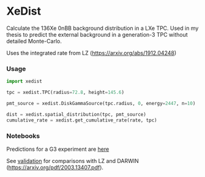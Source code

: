 # **XeDist**

Calculate the 136Xe 0nBB background distribution in a LXe TPC. Used in my thesis to predict the external background in a generation-3 TPC without detailed Monte-Carlo. 

Uses the integrated rate from LZ (https://arxiv.org/abs/1912.04248) 

### Usage

```python
import xedist

tpc = xedist.TPC(radius=72.8, height=145.6)

pmt_source = xedist.DiskGammaSource(tpc.radius, 0, energy=2447, n=10)

dist = xedist.spatial_distribution(tpc, pmt_source)
cumulative_rate = xedist.get_cumulative_rate(rate, tpc)
```
### Notebooks
Predictions for a G3 experiment are [here](g3.ipynb)

See [validation](validation.ipynb) for comparisons with LZ and DARWIN (https://arxiv.org/pdf/2003.13407.pdf). 

